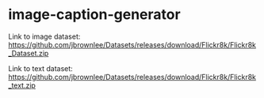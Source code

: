 # image-caption-generator

Link to image dataset:
https://github.com/jbrownlee/Datasets/releases/download/Flickr8k/Flickr8k_Dataset.zip

Link to text dataset:
https://github.com/jbrownlee/Datasets/releases/download/Flickr8k/Flickr8k_text.zip
